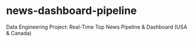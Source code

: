 # news-dashboard-pipeline
Data Engineering Project: Real-Time Top News Pipeline &amp; Dashboard (USA &amp; Canada)
